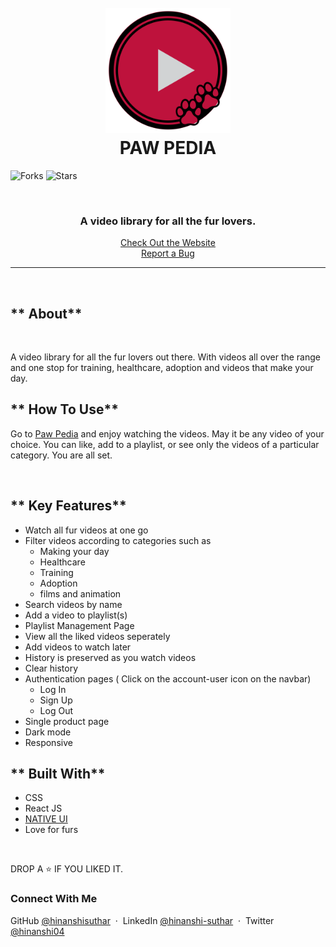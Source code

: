<h1 align = "center">
  <br />
  <a href="https://native-paws.netlify.app/"><img src="/public/assets/paw-pedia-logo.svg" alt="PAW PEDIA LOGO" width="200"></a>
  <br />
  PAW PEDIA
  <br />
</h1>

![Forks](https://img.shields.io/github/forks/hinanshisuthar/paw-pedia)
![Stars](https://img.shields.io/github/stars/hinanshisuthar/paw-pedia)

<br />

<h3 align="center">A video library for all the fur lovers.</h3>

<p align="center">
  <a href="https://paw-pedia.netlify.app/">Check Out the Website</a>
  <br />
  <a href="https://github.com/hinanshisuthar/paw-pedia/issues">Report a Bug</a>
</p>
<hr />
<br />

## ** About**
<br />

A video library for all the fur lovers out there. With videos all over the range and one stop for training, healthcare, adoption and videos that make your day.

## ** How To Use**

Go to [Paw Pedia](https://paw-pedia.netlify.app/) and enjoy watching the videos. May it be any video of your choice. You can like, add to a playlist, or see only the videos of a particular category. You are all set. 

<br />

## ** Key Features**

- Watch all fur videos at one go
- Filter videos according to categories such as
  - Making your day
  - Healthcare
  - Training
  - Adoption
  - films and animation
- Search videos by name
- Add a video to playlist(s)
- Playlist Management Page
- View all the liked videos seperately
- Add videos to watch later
- History is preserved as you watch videos
- Clear history
- Authentication pages ( Click on the account-user icon on the navbar)
    - Log In
    - Sign Up
    - Log Out
- Single product page
- Dark mode
- Responsive

## ** Built With**

- CSS
- React JS
- [NATIVE UI](https://native-ui.netlify.app/)
- Love for furs

<br />

DROP A ⭐ IF YOU LIKED IT.

### Connect With Me

GitHub [@hinanshisuthar](https://github.com/hinanshisuthar) &nbsp;&middot;&nbsp;
LinkedIn [@hinanshi-suthar](https://www.linkedin.com/in/hinanshi-suthar-7128201b0/) &nbsp;&middot;&nbsp;
Twitter [@hinanshi04](https://twitter.com/hinanshi04)
